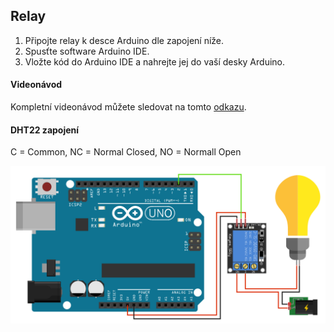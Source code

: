 ## Relay

1. Připojte relay k desce Arduino dle zapojení níže.
2. Spusťte software Arduino IDE.
4. Vložte kód do Arduino IDE a nahrejte jej do vaší desky Arduino.

#### Videonávod
    
Kompletní videonávod můžete sledovat na tomto [odkazu](https://www.youtube.com/watch?v=nvPOUdz5PL4).

#### DHT22 zapojení

C = Common, NC = Normal Closed, NO = Normall Open

![alt text](https://github.com/davidvasicek/IoT/blob/master/Arduino/Sensors/Relay/Relay_connection.png)
